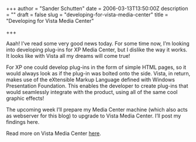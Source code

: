 +++
author = "Sander Schutten"
date = 2006-03-13T13:50:00Z
description = ""
draft = false
slug = "developing-for-vista-media-center"
title = "Developing for Vista Media Center"

+++


Aaah! I’ve read some very good news today. For some time now, I’m looking into developing plug-ins for XP Media Center, but I dislike the way it works. It looks like with Vista all my dreams will come true!

For XP one could develop plug-ins in the form of simple HTML pages, so it would always look as if the plug-in was bolted onto the side. Vista, in return, makes use of the eXtensible Markup Language defined with Windows Presentation Foundation. This enables the developer to create plug-ins that would seamlessly integrate with the product, using all of the same cool graphic effects!

[](/photos/gallery/picture36.aspx)

[](/photos/screenshots/picture18.aspx) [](/photos/screenshots/picture18.aspx)

The upcoming week I’ll prepare my Media Center machine (which also acts as webserver for this blog) to upgrade to Vista Media Center. I’ll post my findings here.

Read more on Vista Media Center [here](http://blog.mediacentersandbox.com/PermaLink,guid,817c2b05-2a9e-47ac-80c9-1c4db5b26c18.aspx).

